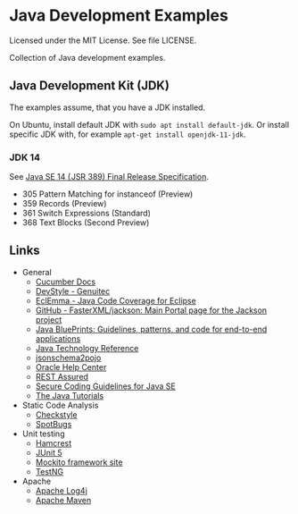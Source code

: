 # Java Development Examples

Licensed under the MIT License. See file LICENSE.

Collection of Java development examples.

## Java Development Kit (JDK)

The examples assume, that you have a JDK installed.

On Ubuntu, install default JDK with `sudo apt install default-jdk`. Or install specific JDK with, for example `apt-get install openjdk-11-jdk`.

### JDK 14

See [Java SE 14 ( JSR 389) Final Release Specification](https://cr.openjdk.java.net/~iris/se/14/latestSpec/#Features).

- 305 Pattern Matching for instanceof (Preview)
- 359 Records (Preview)
- 361 Switch Expressions (Standard)
- 368 Text Blocks (Second Preview)

## Links

* General
    * [Cucumber Docs](https://cucumber.io/docs/cucumber/ "Cucumber Docs")
    * [DevStyle - Genuitec](https://www.genuitec.com/products/devstyle/ "DevStyle - Genuitec")
    * [EclEmma - Java Code Coverage for Eclipse](https://www.eclemma.org/ "EclEmma - Java Code Coverage for Eclipse")
    * [GitHub - FasterXML/jackson: Main Portal page for the Jackson project](https://github.com/FasterXML/jackson "GitHub - FasterXML/jackson: Main Portal page for the Jackson project")
    * [Java BluePrints: Guidelines, patterns, and code for end-to-end applications](https://www.oracle.com/technetwork/java/index-jsp-136701.html "Java BluePrints: Guidelines, patterns, and code for end-to-end applications")
    * [Java Technology Reference](https://www.oracle.com/technetwork/java/index-jsp-142903.html "Java Technology Reference")
    * [jsonschema2pojo](http://www.jsonschema2pojo.org/ "jsonschema2pojo")
    * [Oracle Help Center](https://docs.oracle.com/en/ "Oracle Help Center")
    * [REST Assured](http://rest-assured.io/ "REST Assured")
    * [Secure Coding Guidelines for Java SE](https://www.oracle.com/technetwork/java/seccodeguide-139067.html "Secure Coding Guidelines for Java SE")
    * [The Java Tutorials](https://docs.oracle.com/javase/tutorial/ "The Java Tutorials")
* Static Code Analysis
    * [Checkstyle](https://checkstyle.sourceforge.io/ "Checkstyle")
    * [SpotBugs](https://spotbugs.github.io/ "SpotBugs")
* Unit testing
    * [Hamcrest](http://hamcrest.org/ "Hamcrest")
    * [JUnit 5](https://junit.org/junit5/ "JUnit 5")
    * [Mockito framework site](https://site.mockito.org/ "Mockito framework site")
    * [TestNG](https://testng.org/ "TestNG")
* Apache
    * [Apache Log4j](https://logging.apache.org/log4j/ "Apache Log4j")
	* [Apache Maven](http://maven.apache.org/ "Apache Maven")
